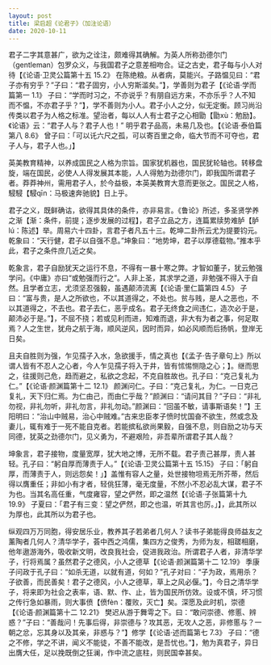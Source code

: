 ```yaml
---
layout: post
title: 梁启超《论君子》（加注论语）
date: 2020-10-11
---
```


君子二字其意甚广，欲为之诠注，颇难得其确解。为英人所称劲德尔门（gentleman）包罗众义，与我国君子之意差相吻合。证之古史，君子每与小人对待【《论语·卫灵公篇第十五 15.2》 在陈绝粮。从者病，莫能兴。子路愠见曰：“君子亦有穷乎？”子曰：“君子固穷，小人穷斯滥矣。”】，学善则为君子【《论语·学而篇第一 1.1》 子曰：“学而时习之，不亦说乎？有朋自远方来，不亦乐乎？人不知而不愠，不亦君子乎？”】，学不善则为小人。君子小人之分，似无定衡。顾习尚沿传类以君子为人格之标准。望治者，每以人人有士君子之心相勖【勖xù：勉励】。《论语》云：“君子人与？君子人也！” 明乎君子品高，未易几及也。【《论语·泰伯篇第八 8.6》 曾子曰：「可以讬六尺之孤，可以寄百里之命，临大节而不可夺也，君子人与，君子人也。」】

英美教育精神，以养成国民之人格为宗旨。国家犹机器也，国民犹轮轴也。转移盘旋，端在国民，必使人人得发展其本能，人人得勉为劲德尔门，即我国所谓君子者。莽莽神州，需用君子人，於今益极，本英美教育大意而更张之。国民之人格，駸駸【駸qīn：马极速奔驰貌】日上乎。

君子之义，既鲜确诂，欲得其具体的条件，亦非易言。《鲁论》所述，多圣贤学养之渐【渐：条件，前提；逐步发展的过程】，君子立品之方，连篇累牍势难胪【胪lú：陈述】举。周易六十四卦，言君子者凡五十三。乾坤二卦所云尤为提要钧元。乾象曰：“天行健，君子以自强不息。”坤象曰：“地势坤，君子以厚德载物。”推本乎此，君子之条件庶几近之矣。

乾象言，君子自励犹天之运行不息，不得有一暴十寒之弊。才智如董子，犹云勉强学问。《中庸》亦曰“或勉强而行之”。人非上圣，其求学之道，非勉强不得入于自然。且学者立志，尤须坚忍强毅，虽遇颠沛流离【《论语·里仁篇第四 4.5》 子曰：“富与贵，是人之所欲也，不以其道得之，不处也。贫与贱，是人之恶也，不以其道得之，不去也。君子去仁，恶乎成名。君子无终食之间违仁，造次必于是，颠沛必于是。”】，不屈不挠；若或见利而进，知难而退，非大有为者之事，何足取焉？人之生世，犹舟之航于海，顺风逆风，因时而异，如必风顺而后扬帆，登岸无日矣。

且夫自胜则为强，乍见孺子入水，急欲援手，情之真也【《孟子·告子章句上》所以谓人皆有不忍人之心者，今人乍见孺子将入于井，皆有怵惕恻隐之心；】。继而思之，往援则己危，趋而避之，私欲之念起，不克自胜故也。孔子曰：“克己复礼为仁。”【《论语·颜渊篇第十二 12.1》 颜渊问仁。子曰：“克己复礼，为仁。一日克己复礼，天下归仁焉。为仁由己，而由仁乎哉？”颜渊曰：“请问其目？”子曰：“非礼勿视，非礼勿听，非礼勿言，非礼勿动。”颜渊曰：“回虽不敏，请事斯语矣！”】王阳明曰：“治山中贼易，治心中贼难。”古来忠臣孝子愤时忧国奋不欲生，然或念及妻儿，辄有难于一死不能自克者。若能摈私欲尚果毅，自强不息，则自励之功与天同德，犹英之劲德尔门，见义勇为，不避艰险，非吾辈所谓君子其人哉？

坤象言，君子接物，度量宽厚，犹大地之博，无所不载。君子责己甚厚，责人甚轻。孔子曰：“躬自厚而薄责于人。”【《论语·卫灵公篇第十五 15.15》 子曰：「躬自厚，而薄责于人，则远怨矣！」】盖惟有容人之量，处世接物坦焉无所芥蒂，然后得以膺重任；非如小有才者，轻佻狂薄，毫无度量，不然小不忍必乱大谋，君子不为也。当其名高任重，气度雍容，望之俨然，即之温然【《论语·子张篇第十九 19.9》 子夏曰：「君子有三变：望之俨然，即之也温，听其言也厉。」】，此其所以为厚也，此其所以为君子也。

纵观四万万同胞，得安居乐业，教养其子若弟者几何人？读书子弟能得良师益友之薰陶者几何人？清华学子，荟中西之鸿儒，集四方之俊秀，为师为友，相蹉相磨，他年遨游海外，吸收新文明，改良我社会，促进我政治。所谓君子人者，非清华学子，行将焉属？虽然君子之德风，小人之德草【《论语·颜渊篇第十二 12.19》 季康子问政于孔子曰：“如杀无道，以就有道，何如？”孔子对曰：“子为政，焉用杀？子欲善，而民善矣！君子之德风，小人之德草，草上之风必偃。”】，今日之清华学子，将来即为社会之表率，语、默、作、止，皆为国民所仿效。设或不慎，坏习惯之传行急如暴雨，则大事偾【偾fèn：覆败，灭亡】矣。深愿及此时机，崇德【《论语·颜渊篇第十二 12.21》 樊迟从游于舞雩之下。曰：“敢问崇德、修慝、辨惑？”子曰：“善哉问！先事后得，非崇德与？攻其恶，无攻人之恶，非修慝与？一朝之忿，忘其身以及其亲，非惑与？”】修学【《论语·述而篇第七 7.3》 子曰：“德之不修，学之不讲，闻义不能徒，不善不能改，是吾忧也。”】，勉为真君子，异日出膺大任，足以挽既倒之狂澜，作中流之底柱，则民国幸甚矣。
